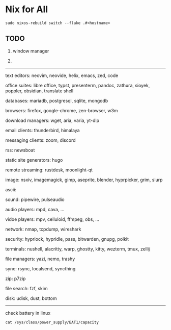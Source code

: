 # Nix for All

```shell
sudo nixos-rebuild switch --flake .#<hostname>
```

## TODO

1. window manager

2.

---

text editors: neovim, neovide, helix, emacs, zed, code

office suites: libre office, typst, presenterm, pandoc, zathura, sioyek, poppler, obsidian, translate shell

databases: mariadb, postgresql, sqlite, mongodb

browsers: firefox, google-chrome, zen-browser, w3m

download managers: wget, aria, varia, yt-dlp

email clients: thunderbird, himalaya

messaging clients: zoom, discord

rss: newsboat

static site generators: hugo

remote streaming: rustdesk, moonlight-qt

image: nsxiv, imagemagick, gimp, aseprite, blender, hyprpicker, grim, slurp

ascii: 

sound: pipewire, pulseaudio

audio players: mpd, cava, ...

vidoe players: mpv, celluloid, ffmpeg, obs, ...

network: nmap, tcpdump, wireshark

security: hyprlock, hypridle, pass, bitwarden, gnupg, polkit

terminals: nushell, alacritty, warp, ghostty, kitty, wezterm, tmux, zellij

file managers: yazi, nemo, trashy

sync: rsync, localsend, syncthing

zip: p7zip

file search: fzf, skim

disk: udisk, dust, bottom

---

check battery in linux
```shell
cat /sys/class/power_supply/BAT1/capacity
```
